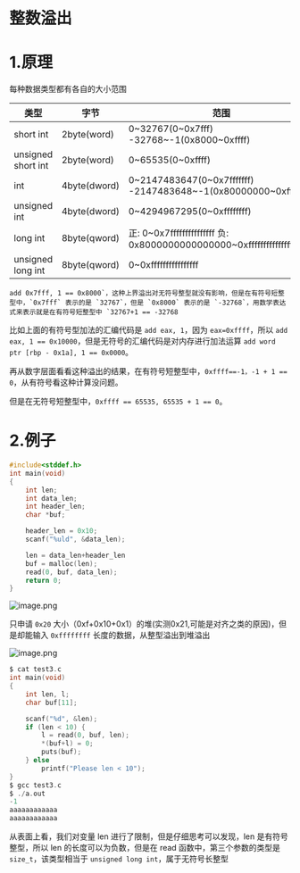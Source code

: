 <!--more-->

# 整数溢出

# 1.原理

每种数据类型都有各自的大小范围

| 类型               | 字节         | 范围                                                         |
| ------------------ | ------------ | ------------------------------------------------------------ |
| short int          | 2byte(word)  | 0~32767(0~0x7fff) -32768~-1(0x8000~0xffff)                   |
| unsigned short int | 2byte(word)  | 0~65535(0~0xffff)                                            |
| int                | 4byte(dword) | 0~2147483647(0~0x7fffffff) -2147483648~-1(0x80000000~0xffffffff) |
| unsigned int       | 4byte(dword) | 0~4294967295(0~0xffffffff)                                   |
| long int           | 8byte(qword) | 正: 0~0x7fffffffffffffff 负: 0x8000000000000000~0xffffffffffffffff |
| unsigned long int  | 8byte(qword) | 0~0xffffffffffffffff                                         |

```
add 0x7fff, 1 == 0x8000`，这种上界溢出对无符号整型就没有影响，但是在有符号短整型中，`0x7fff` 表示的是 `32767`，但是 `0x8000` 表示的是 `-32768`，用数学表达式来表示就是在有符号短整型中 `32767+1 == -32768
```

比如上面的有符号型加法的汇编代码是 `add eax, 1`，因为 `eax=0xffff`，所以 `add eax, 1 == 0x10000`，但是无符号的汇编代码是对内存进行加法运算 `add word ptr [rbp - 0x1a], 1 == 0x0000`。

再从数字层面看看这种溢出的结果，在有符号短整型中，`0xffff==-1，-1 + 1 == 0`，从有符号看这种计算没问题。

但是在无符号短整型中，`0xffff == 65535, 65535 + 1 == 0`。

# 2.例子

```c
#include<stddef.h>
int main(void)
{
    int len;
    int data_len;
    int header_len;
    char *buf;

    header_len = 0x10;
    scanf("%uld", &data_len);

    len = data_len+header_len
    buf = malloc(len);
    read(0, buf, data_len);
    return 0;
}
```

![image.png](https://cdn.nlark.com/yuque/0/2020/png/403807/1594707654352-02fa4767-66fa-4435-9166-f198e63bb6bf.png)

只申请 `0x20` 大小（0xf+0x10+0x1）的堆(实测0x21,可能是对齐之类的原因)，但是却能输入 `0xffffffff` 长度的数据，从整型溢出到堆溢出



![image.png](https://cdn.nlark.com/yuque/0/2020/png/403807/1594708741310-a27d9782-3afb-4e1d-8541-cc989df96036.png)

```c
$ cat test3.c
int main(void)
{
    int len, l;
    char buf[11];

    scanf("%d", &len);
    if (len < 10) {
        l = read(0, buf, len);
        *(buf+l) = 0;
        puts(buf);
    } else
        printf("Please len < 10");        
}
$ gcc test3.c
$ ./a.out
-1
aaaaaaaaaaaa
aaaaaaaaaaaa
```

从表面上看，我们对变量 len 进行了限制，但是仔细思考可以发现，len 是有符号整型，所以 len 的长度可以为负数，但是在 read 函数中，第三个参数的类型是 `size_t`，该类型相当于 `unsigned long int`，属于无符号长整型